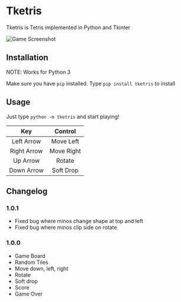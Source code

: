 # Tketris

Tketris is Tetris implemented in Python and Tkinter

![Game Screenshot](screenshot.png)

## Installation

NOTE: Works for Python 3

Make sure you have `pip` installed. Type `pip install tketris` to install

## Usage

Just type `python -m tketris` and start playing!

|     Key     |   Control  |
|:-----------:|:----------:|
| Left Arrow  | Move Left  |
| Right Arrow | Move Right |
| Up Arrow    | Rotate     |
| Down Arrow  | Soft Drop  |

## Changelog

### 1.0.1

- Fixed bug where minos change shape at top and left
- Fixed bug where minos clip side on rotate

### 1.0.0

- Game Board
- Random Tiles
- Move down, left, right
- Rotate
- Soft drop
- Score
- Game Over
